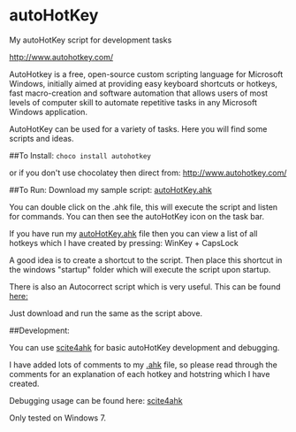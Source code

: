 # autoHotKey
My autoHotKey script for development tasks

http://www.autohotkey.com/

AutoHotkey is a free, open-source custom scripting language for Microsoft Windows, initially aimed at providing easy keyboard shortcuts or hotkeys, fast macro-creation and software automation that allows users of most levels of computer skill to automate repetitive tasks in any Microsoft Windows application.

AutoHotKey can be used for a variety of tasks. Here you will find some scripts and ideas.

##To Install:
`choco install autohotkey`

or if you don't use chocolatey then direct from: http://www.autohotkey.com/

##To Run:
Download my sample script: [autoHotKey.ahk](autoHotKey.ahk)

You can double click on the .ahk file, this will execute the script and listen for commands. You can then see the autoHotKey icon on the task bar.

If you have run my [autoHotKey.ahk](autoHotKey.ahk) file then you can view a list of all hotkeys which I have created by pressing: WinKey + CapsLock

A good idea is to create a shortcut to the script. Then place this shortcut in the windows "startup" folder which will execute the script upon startup.

There is also an Autocorrect script which is very useful. This can be found [here:](https://www.autohotkey.com/download/AutoCorrect.ahk)

Just download and run the same as the script above.

##Development:

You can use [scite4ahk](http://fincs.ahk4.net/scite4ahk/) for basic autoHotKey development and debugging.

I have added lots of comments to my [.ahk](autoHotKey.ahk) file, so please read through the comments for an explanation of each hotkey and hotstring which I have created.

Debugging usage can be found here: [scite4ahk](http://fincs.ahk4.net/scite4ahk/pages/debugger.htm)

Only tested on Windows 7.
